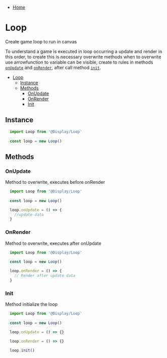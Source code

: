 - [Home](../../README.md)

# Loop

Create game loop to run in canvas

To understand a game is executed in loop occurring a update and render in this order, to create this is necessary overwrite methods when to overwrite use arrowfunction to variable can be visible, create to rules in methods  [`onUpdate`](#onupdate) and [`onRender`](#onrender), after  call method [`init`](#init).

- [Loop](#loop)
  - [Instance](#instance)
  - [Methods](#methods)
    - [OnUpdate](#onupdate)
    - [OnRender](#onrender)
    - [Init](#init)

## Instance

```ts
  import Loop from '@Display/Loop'
  
  const loop = new Loop()
```

## Methods 

### OnUpdate

Method to overwrite, executes before onRender
 

```ts
  import Loop from '@Display/Loop'
  
  const loop = new Loop()

  loop.onUpdate = () => {
    //update data
  }
```

### OnRender

Method to overwrite, executes after onUpdate

```ts
  import Loop from '@Display/Loop'
  
  const loop = new Loop()

  loop.onRender = () => {
    // Render after update data
  }
```

### Init

Method initialize the loop

```ts
  import Loop from '@Display/Loop'
  
  const loop = new Loop()

  loop.onUpdate = () => {}

  loop.onRender = () => {}

  loop.init()
```
